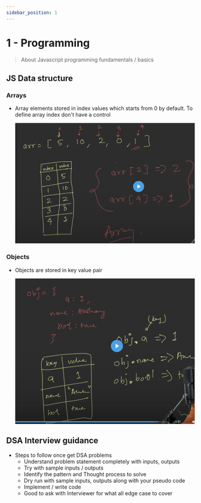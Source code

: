 ```yaml
---
sidebar_position: 1
---
```


# 1 - Programming

> About Javascript programming fundamentals / basics

## JS Data structure

### Arrays

- Array elements stored in index values which starts from 0 by default. To define array index don't have a control

  ![alt text](../../images/array_img.png)

### Objects

- Objects are stored in key value pair

  ![alt text](../../images/obj_img.png)

## DSA Interview guidance

- Steps to follow once get DSA problems
  - Understand problem statement completely with inputs, outputs
  - Try with sample inputs / outputs
  - Identify the pattern and Thought process to solve
  - Dry run with sample inputs, outputs along with your pseudo code
  - Implement / write code
  - Good to ask with Interviewer for what all edge case to cover
